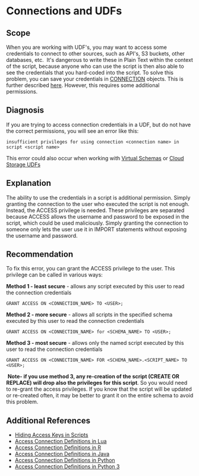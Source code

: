 # Connections and UDFs 
## Scope

When you are working with UDF's, you may want to access some credentials to connect to other sources, such as API's, S3 buckets, other databases, etc.  It's dangerous to write these in Plain Text within the context of the script, because anyone who can use the script is then also able to see the credentials that you hard-coded into the script. To solve this problem, you can save your credentials in [CONNECTION](https://docs.exasol.com/sql/create_connection.htm) objects. This is further described [here](https://docs.exasol.com/database_concepts/udf_scripts/hide_access_keys_passwords.htm). However, this requires some additional permissions. 

## Diagnosis

If you are trying to access connection credentials in a UDF, but do not have the correct permissions, you will see an error like this:


```markup
insufficient privileges for using connection <connection name> in script <script name>
```
This error could also occur when working with [Virtual Schemas](https://docs.exasol.com/database_concepts/virtual_schemas.htm) or [Cloud Storage UDFs](https://github.com/exasol/cloud-storage-extension)

## Explanation

The ability to use the credentials in a script is additional permission. Simply granting the connection to the user who executed the script is not enough. Instead, the ACCESS privilege is needed. These privileges are separated because ACCESS allows the username and password to be exposed in the script, which could be used maliciously. Simply granting the connection to someone only lets the user use it in IMPORT statements without exposing the username and password. 

## Recommendation

To fix this error, you can grant the ACCESS privilege to the user. This privilege can be called in various ways:

**Method 1 - least secure** - allows any script executed by this user to read the connection credentials


```markup
GRANT ACCESS ON <CONNECTION_NAME> TO <USER>;
```
**Method 2 - more secure** - allows all scripts in the specified schema executed by this user to read the connection credentials


```markup
GRANT ACCESS ON <CONNECTION_NAME> for <SCHEMA_NAME> TO <USER>;
```
**Method 3 - most secure** - allows only the named script executed by this user to read the connection credentials


```markup
GRANT ACCESS ON <CONNECTION_NAME> FOR <SCHEMA_NAME>.<SCRIPT_NAME> TO <USER>;
```
 **Note- if you use method 3, any re-creation of the script (CREATE OR REPLACE) will drop also the privileges for this script**. So you would need to re-grant the access privileges. If you know that the script will be updated or re-created often, it may be better to grant it on the entire schema to avoid this problem.

## Additional References

* [Hiding Access Keys in Scripts](https://docs.exasol.com/database_concepts/udf_scripts/hide_access_keys_passwords.htm)
* [Access Connection Definitions in Lua](https://docs.exasol.com/database_concepts/udf_scripts/lua.htm#AccessingConnectionDefinitions)
* [Access Connection Definitions in R](https://docs.exasol.com/database_concepts/udf_scripts/r.htm#AccessingConnectionDefinitions)
* [Access Connection Definitions in Java](https://docs.exasol.com/database_concepts/udf_scripts/java.htm#AccessingConnectionDefinitions)
* [Access Connection Definitions in Python](https://docs.exasol.com/database_concepts/udf_scripts/python.htm#AccessingConnectionDefinitions)
* [Access Connection Definitions in Python 3](https://docs.exasol.com/database_concepts/udf_scripts/python3.htm#AccessingConnectionDefinitions)
